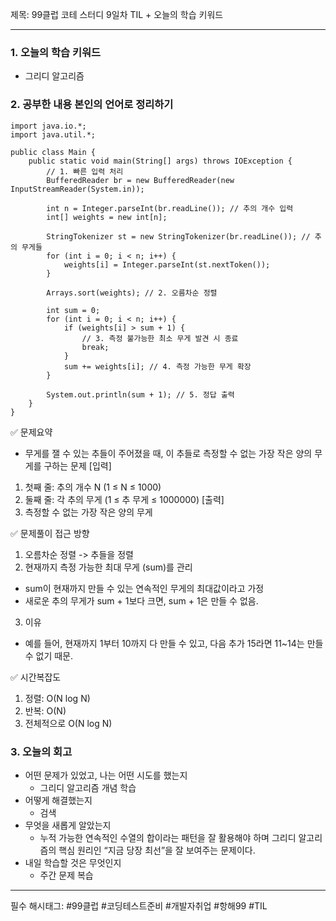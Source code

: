 제목: 99클럽 코테 스터디 9일차 TIL + 오늘의 학습 키워드

---
### 1. 오늘의 학습 키워드
- 그리디 알고리즘

### 2. 공부한 내용 본인의 언어로 정리하기
````
import java.io.*;
import java.util.*;

public class Main {
    public static void main(String[] args) throws IOException {
        // 1. 빠른 입력 처리
        BufferedReader br = new BufferedReader(new InputStreamReader(System.in));
        
        int n = Integer.parseInt(br.readLine()); // 추의 개수 입력
        int[] weights = new int[n];

        StringTokenizer st = new StringTokenizer(br.readLine()); // 추의 무게들
        for (int i = 0; i < n; i++) {
            weights[i] = Integer.parseInt(st.nextToken());
        }

        Arrays.sort(weights); // 2. 오름차순 정렬

        int sum = 0;
        for (int i = 0; i < n; i++) {
            if (weights[i] > sum + 1) {
                // 3. 측정 불가능한 최소 무게 발견 시 종료
                break;
            }
            sum += weights[i]; // 4. 측정 가능한 무게 확장
        }

        System.out.println(sum + 1); // 5. 정답 출력
    }
}
````
✅ 문제요약
- 무게를 잴 수 있는 추들이 주어졌을 때, 이 추들로 측정할 수 없는 가장 작은 양의 무게를 구하는 문제
[입력]
1. 첫째 줄: 추의 개수 N (1 ≤ N ≤ 1000)
2. 둘째 줄: 각 추의 무게 (1 ≤ 추 무게 ≤ 1000000)
[출력]
1. 측정할 수 없는 가장 작은 양의 무게

✅ 문제풀이 접근 방향
1.	오름차순 정렬 -> 추들을 정렬
2.	현재까지 측정 가능한 최대 무게 (sum)를 관리
- sum이 현재까지 만들 수 있는 연속적인 무게의 최대값이라고 가정
- 새로운 추의 무게가 sum + 1보다 크면, sum + 1은 만들 수 없음.
3.	이유 
- 예를 들어, 현재까지 1부터 10까지 다 만들 수 있고, 다음 추가 15라면 11~14는 만들 수 없기 때문.

✅ 시간복잡도 
1. 정렬: O(N log N)
2. 반복: O(N)
3. 전체적으로 O(N log N)

### 3. 오늘의 회고
- 어떤 문제가 있었고, 나는 어떤 시도를 했는지
    - 그리디 알고리즘 개념 학습
- 어떻게 해결했는지
    - 검색
- 무엇을 새롭게 알았는지
    - 누적 가능한 연속적인 수열의 합이라는 패턴을 잘 활용해야 하며 그리디 알고리즘의 핵심 원리인 “지금 당장 최선”을 잘 보여주는 문제이다.
- 내일 학습할 것은 무엇인지
    - 주간 문제 복습 

----
필수 해시태그: #99클럽 #코딩테스트준비 #개발자취업 #항해99 #TIL
